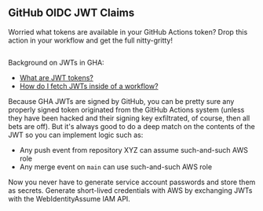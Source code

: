 ## GitHub OIDC JWT Claims

Worried what tokens are available in your GitHub Actions token? Drop this action in your workflow and get the full nitty-gritty!

```

```

Background on JWTs in GHA:

 * [What are JWT tokens?](jwt.io)
 * [How do I fetch JWTs inside of a workflow?](https://github.com/actions/toolkit/tree/main/packages/core#oidc-token)

Because GHA JWTs are signed by GitHub, you can be pretty sure any properly signed token originated from the GitHub Actions system (unless they have been hacked and their signing key exfiltrated, of course, then all bets are off). But it's always good to do a deep match on the contents of the JWT so you can implement logic such as:

 * Any push event from repository XYZ can assume such-and-such AWS role
 * Any merge event on `main` can use such-and-such AWS role

Now you never have to generate service account passwords and store them as secrets. Generate short-lived credentials with AWS by exchanging JWTs with the WebIdentityAssume IAM API.
